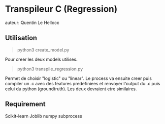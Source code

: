 # Transpileur C (Regression)

auteur: Quentin Le Helloco

## Utilisation
> python3 create_model.py

Pour creer les deux models utilises.

> python3 transpile_regression.py

Permet de choisir "logistic" ou "linear". Le process va ensuite creer puis compiler un .c avec des features predefiniees et renvoyer l'output du .c puis celui du python (groundtruth). Les deux devraient etre similaires.

## Requirement
Scikit-learn
Joblib
numpy
subprocess